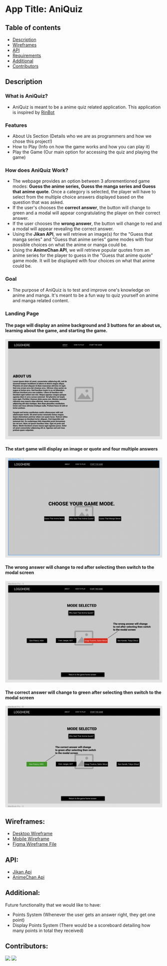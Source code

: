 # App Title: AniQuiz

## Table of contents
* [Description](#description)
* [Wireframes](#wireframes)
* [API](#api)
* [Requirements](#requirements)
* [Additional](#additional)
* [Contributors](#contributors)
 



## Description

### What is AniQuiz?
* AniQuiz is meant to be a anime quiz related application. This application is inspired by [RinBot](https://rinbot.moe/)

### Features
* About Us Section (Details who we are as programmers and how we chose this project!)
* How to Play (Info on how the game works and how you can play it)
* Play the Game (Our main option for accessing the quiz and playing the game) 

### How does AniQuiz Work? 
*  The webpage provides an option between 3 aforementioned game modes: **Guess the anime series, Guess the manga series and Guess that anime quote**.  Once a category is selected, the player will have to select from the multiple choice answers displayed based on the question that was asked. 
*  If the user's chooses the **correct answer**, the button will change to green and a modal will appear congratulating the player on their correct answer. 
*  If the user chooses the **wrong answer**, the button will change to red and a modal will appear revealing the correct answer. 
*  Using the **Jikan API**, we will retrieve an image(s) for the "Guess that manga series" and "Guess that anime series" game modes with four possible choices on what the anime or manga could be. 
*  Using the **AnimeChan API**, we will retrieve popular quotes from an anime series for the player to guess in the "Guess that anime quote" game mode. It will be displayed with four choices on what that anime could be. 


### Goal

* The purpose of AniQuiz is to test and improve one's knowledge on anime and manga. It's meant to be a fun way to quiz yourself on anime and manga related content. 

### Landing Page

#### The page will display an anime background and 3 buttons for an about us, learning about the game, and starting the game.
![Landing Page Image](wireframes/landing.png)

#### The start game will display an image or quote and four multiple answers
![Category Page Image](wireframes/landing2.png)

#### The wrong answer will change to red after selecting then switch to the modal screen
![Wrong Answer Page Image](wireframes/landing3.png)

#### The correct answer will change to green after selecting then switch to the modal screen
![Correct Answer Page Image](wireframes/landing4.png)

## Wireframes:
- [Desktop Wireframe](wireframes\desktop\Wireframe_Project_Desktop-1.png)
- [Mobile Wireframe](wireframes\mobile\Wireframe_Project_Mobile-1.png)
- [Figma Wireframe File](https://www.figma.com/file/2NqUqIVdoXK33r0yTomNqV/Wireframe_Project_1?node-id=11%3A17)

## API: 
- [Jikan Api](https://jikan.moe/)
- [AnimeChan Api](https://animechan.vercel.app/) 

## Additional:
Future functionality that we would like to have: 
- Points System (Whenever the user gets an answer right, they get one point) 
- Display Points System (There would be a scoreboard detailing how many points in total they received)

## Contributors:
[![](https://avatars.githubusercontent.com/u/32347822?v=4)](https://github.com/hydeiablakey)
[![](https://avatars.githubusercontent.com/u/5713031?v=4)](https://github.com/tapia81)

